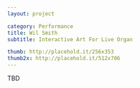 ```yaml
---
layout: project

category: Performance
title: Wil Smith
subtitle: Interactive Art For Live Organ

thumb: http://placehold.it/256x353
thumb2x: http://placehold.it/512x706
---
```


TBD
